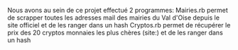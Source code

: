 Nous avons au sein de ce projet effectué 2 programmes:
Mairies.rb permet de scrapper toutes les adresses mail des mairies du Val d'Oise depuis le site officiel et de les ranger dans un hash
Cryptos.rb permet de récupérer le prix des 20 cryptos monnaies les plus chères (site:) et de les ranger dans un hash
